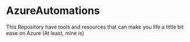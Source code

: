 # AzureAutomations
This Repository have tools and resources that can make you life a little bit ease on Azure (At least, mine is)
